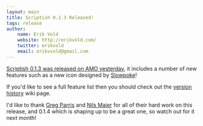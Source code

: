 ```yaml
---
layout: main
title: Scriptish 0.1.3 Released!
tags: release
author:
    name: Erik Vold
    website: http://erikvold.com/
    twitter: erikvold
    email: erikvvold@gmail.com
---
```


[Scriptish 0.1.3 was released on AMO yesterday](https://addons.mozilla.org/firefox/addon/scriptish/),
it includes a number of new features such as a new icon designed by [Slowpoke]!

If you'd like to see a full feature list then you should check out the [version
history] wiki page.

I'd like to thank [Greg Parris] and [Nils Maier] for all of their hard work on
this release, and 0.1.4 which is shaping up to be a great one, so watch out for
it next month!

[Slowpoke]:http://github.com/slowpoke
[version history]:https://github.com/erikvold/scriptish/wiki/Version-History
[Greg Parris]:https://github.com/supahgreg
[Nils Maier]:https://github.com/nmaier

